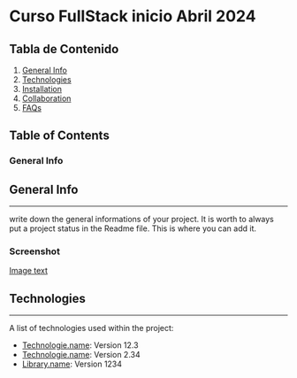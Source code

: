 # Curso FullStack inicio Abril 2024
## Tabla de Contenido 

1. [General Info](#general-info)
2. [Technologies](#technologies)
3. [Installation](#installation)
4. [Collaboration](#collaboration)
5. [FAQs](#faqs)

## Table of Contents
<a name="general-info"></a>
### General Info 


## General Info 
***
write down the general informations of your project. It is worth to always put a project status in the Readme file. This is where you can add it. 
### Screenshot
[Image text](/path/to/the/screenshoot.png)

## Technologies 
***
A list of technologies used within the project:
* [Technologie.name](https://example.com): Version 12.3
* [Technologie.name](https://example.com): Version 2.34
* [Library.name](https://example.com): Version 1234
